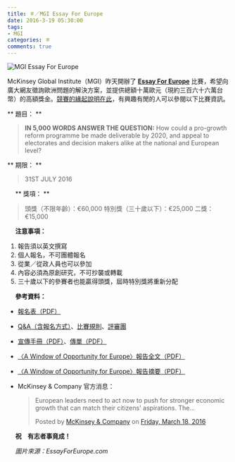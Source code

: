 ```yaml
---
title: ＃／MGI Essay For Europe
date: 2016-3-19 05:30:00
tags: 
- MGI
categories: ＃
comments: true
---
```

![MGI Essay For Europe](https://i.imgur.com/jv1WYHs.jpg)

McKinsey Global Institute（MGI）昨天開辦了 [**Essay For Europe**](http://www.mckinsey.com/mgi/overview/mckinsey-global-institute-essay-prize) 比賽，希望向廣大網友徵詢歐洲問題的解決方案，並提供總額十萬歐元（現約三百六十六萬台幣）的高額獎金。[競賽的緣起說明在此](http://www.mckinsey.com/global-themes/europe/Solving-Europes-economic-conundrum)，有興趣有閒的人可以參閱以下比賽資訊。<!--more-->

** 題目： **
> **IN 5,000 WORDS ANSWER THE QUESTION:**
> How could a pro-growth reform programme be made deliverable by 2020, and appeal to electorates and decision makers alike at the national and European level?


** 期限： **
> 31ST JULY 2016

　
** 獎項： **
> 頭獎（不限年齡）：€60,000
> 特別獎（三十歲以下）：€25,000
> 二獎：€15,000

　
**注意事項：**
1. 報告須以英文撰寫
2. 個人報名，不可團體報名
3. 從業／從政人員也可以參加
4. 內容必須為原創研究，不可抄襲或轉載
5. 三十歲以下的參賽者也能贏得頭獎，屆時特別獎將重新分配

　
**參考資料：**
* [報名表（PDF）](http://www.mckinsey.com/~/media/mckinsey/mckinsey%20global%20institute/europe%20essay%20contest/mgi%20europe%20prize%20application%20form%200316.ashx)
* [Q&A（含報名方式）](http://www.mckinsey.com/mgi/overview/mckinsey-global-institute-essay-prize/q-and-a)、[比賽規則](http://www.mckinsey.com/mgi/overview/mckinsey-global-institute-essay-prize/terms-and-conditions)、[評審團](http://www.mckinsey.com/mgi/overview/mckinsey-global-institute-essay-prize/judges)
* [宣傳手冊（PDF）](http://www.mckinsey.com/~/media/McKinsey/McKinsey%20Global%20Institute/Europe%20Essay%20Contest/MGI_Europe%20Essay%20competition_Brochure_0316pm.ashx)、[傳單（PDF）](http://www.mckinsey.com/~/media/McKinsey/McKinsey%20Global%20Institute/Europe%20Essay%20Contest/MGI%20award%20for%20growth%20in%20Europe%20flyer%200316.ashx)
* [〈A Window of Opportunity for Europe〉報告全文（PDF）](http://www.mckinsey.com/~/media/McKinsey/Global%20Themes/Europe/A%20window%20of%20opportunity%20for%20Europe/A_window_of_opportunity_for_Europe%20Full_report.ashx)
* [〈A Window of Opportunity for Europe〉報告摘要（PDF）](http://www.mckinsey.com/~/media/McKinsey/Global%20Themes/Europe/A%20window%20of%20opportunity%20for%20Europe/A_window_of_opportunity_for_Europe_Brief.ashx)
* McKinsey & Company 官方消息：

  <div id="fb-root"></div><script>(function(d, s, id) {  var js, fjs = d.getElementsByTagName(s)[0];  if (d.getElementById(id)) return;  js = d.createElement(s); js.id = id;  js.src = "//connect.facebook.net/en_US/sdk.js#xfbml=1&version=v2.3";  fjs.parentNode.insertBefore(js, fjs);}(document, 'script', 'facebook-jssdk'));</script><div class="fb-post" data-href="https://www.facebook.com/mckinsey/posts/10154100524363953" data-width="500"><div class="fb-xfbml-parse-ignore"><blockquote cite="https://www.facebook.com/mckinsey/posts/10154100524363953"><p>European leaders need to act now to push for stronger economic growth that can match their citizens&#039; aspirations. The...</p>Posted by <a href="https://www.facebook.com/mckinsey/">McKinsey &amp; Company</a> on&nbsp;<a href="https://www.facebook.com/mckinsey/posts/10154100524363953">Friday, March 18, 2016</a></blockquote></div></div>

　
**祝　有志者事竟成！**

　
*圖片來源：EssayForEurope.com*
